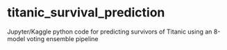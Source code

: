 # titanic_survival_prediction
Jupyter/Kaggle python code for predicting survivors of Titanic using an 8-model voting ensemble pipeline
